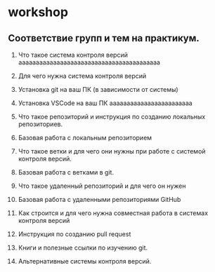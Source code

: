 # workshop

## Соответствие групп и тем на практикум.

1. Что такое система контроля версий
aaaaaaaaaaaaaaaaaaaaaaaaaaaaaaaaaaaaaaaaa
2. Для чего нужна система контроля версий

3. Установка git на ваш ПК (в зависимости от системы)

4. Установка VSCode на ваш ПК
aaaaaaaaaaaaaaaaaaaaaaaa
5. Что такое репозиторий и инструкция по созданию локальных репозиториев.
6. Базовая работа с локальным репозиторием
7. Что такое ветки и для чего они нужны при работе с системой контроля версий.
8. Базовая работа с ветками в git.
9. Что такое удаленный репозиторий и для чего он нужен
10. Базовая работа с удаленными репозиториями GitHub
11. Как строится и для чего нужна совместная работа в системах контроля версий
12. Инструкция по созданию pull request
13. Книги и полезные ссылки по изучению git.
14. Альтернативные системы контроля версий.
